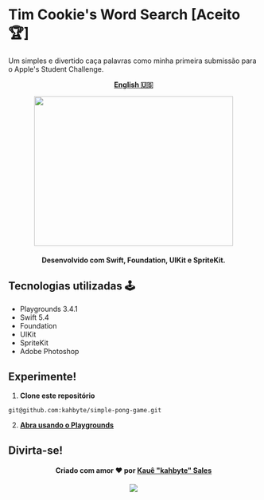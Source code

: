 # Tim Cookie's Word Search [Aceito 🏆] 

Um simples e divertido caça palavras como minha primeira submissão para o Apple's Student Challenge. 

<div align = "center">

[**English 🇺🇸**](https://github.com/kahbyte/WWDC21-TimCookiesWordSearch/blob/main/READMEus-en.md)

<img src="https://i.pinimg.com/originals/68/d0/9b/68d09b3c223fc141f82e3697c689ad2b.png" width="400" height="300" />

<h4>Desenvolvido com Swift, Foundation, UIKit e SpriteKit.</h4>
</div>

## Tecnologias utilizadas 🕹

* Playgrounds 3.4.1
* Swift 5.4
* Foundation
* UIKit
* SpriteKit
* Adobe Photoshop

## Experimente! 
1. **Clone este repositório**

```shell
git@github.com:kahbyte/simple-pong-game.git
```

2. [**Abra usando o Playgrounds**](https://apps.apple.com/app/id1496833156)



## Divirta-se!
<h4 align="center">
    Criado com amor ❤️ por <a href="https://www.linkedin.com/in/kahbyte/"> Kauê "kahbyte" Sales </a>
</h4>

<div align = "center">
<img src="https://i.pinimg.com/originals/67/25/13/672513b759433b125597e0ea7528e1d4.png"/>
</div>
